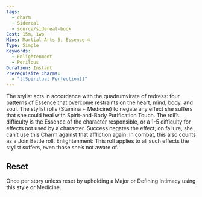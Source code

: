```yaml
---
tags:
  - charm
  - Sidereal
  - source/sidereal-book
Cost: 15m, 1wp
Mins: Martial Arts 5, Essence 4
Type: Simple
Keywords:
  - Enlightenment
  - Perilous
Duration: Instant
Prerequisite Charms:
  - "[[Spiritual Perfection]]"
---
```

The stylist acts in accordance with the quadrumvirate of redress: four patterns of Essence that overcome restraints on the heart, mind, body, and soul. The stylist rolls (Stamina + Medicine) to negate any effect she suffers that she could heal with Spirit-and-Body Purification Touch. The roll’s difficulty is the Essence of the character responsible, or a 1-5 difficulty for effects not used by a character. Success negates the effect; on failure, she can’t use this Charm against that affliction again. In combat, this also counts as a Join Battle roll. Enlightenment: This roll applies to all such effects the stylist suffers, even those she’s not aware of. 
## Reset
Once per story unless reset by upholding a Major or Defining Intimacy using this style or Medicine.